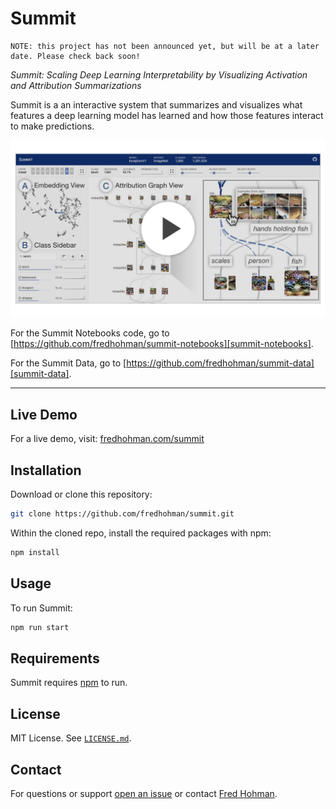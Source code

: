 # Summit

```
NOTE: this project has not been announced yet, but will be at a later date. Please check back soon!
```

*Summit: Scaling Deep Learning Interpretability by Visualizing Activation and Attribution Summarizations*

Summit is a an interactive system that summarizes and visualizes what features a deep learning model has learned and how those features interact to make predictions.

[![Summit overview YouTube video](thumbnail.png)](https://youtu.be/J4GMLvoH1ZU)

For the Summit Notebooks code, go to [https://github.com/fredhohman/summit-notebooks][summit-notebooks].

For the Summit Data, go to [https://github.com/fredhohman/summit-data][summit-data].

***

## Live Demo

For a live demo, visit: [fredhohman.com/summit][demo]


## Installation

Download or clone this repository:

```bash
git clone https://github.com/fredhohman/summit.git
```

Within the cloned repo, install the required packages with npm:

```bash
npm install
```


## Usage

To run Summit:

```bash
npm run start
```


## Requirements

Summit requires [npm][npm] to run.


## License

MIT License. See [`LICENSE.md`](LICENSE.md).


## Contact

For questions or support [open an issue][issues] or contact [Fred Hohman][fred].

[summit-notebooks]: https://github.com/fredhohman/summit-notebooks
[summit-data]: https://github.com/fredhohman/summit-data
[npm]: https://www.npmjs.com
[fred]: http://www.fredhohman.com
[issues]: https://github.com/fredhohman/summit/issues
[demo]: https://fredhohman.com/summit/

